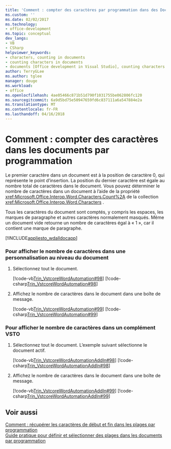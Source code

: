 ```yaml
---
title: 'Comment : compter des caractères par programmation dans des Documents | Documents Microsoft'
ms.custom: ''
ms.date: 02/02/2017
ms.technology:
- office-development
ms.topic: conceptual
dev_langs:
- VB
- CSharp
helpviewer_keywords:
- characters, counting in documents
- counting characters in documents
- documents [Office development in Visual Studio], counting characters
author: TerryGLee
ms.author: tglee
manager: douge
ms.workload:
- office
ms.openlocfilehash: 4ae05466c871b51d790f1031755be062806fc120
ms.sourcegitcommit: 6a9d5bd75e50947659fd6c837111a6a547884e2a
ms.translationtype: MT
ms.contentlocale: fr-FR
ms.lasthandoff: 04/16/2018
---
```

# <a name="how-to-programmatically-count-characters-in-documents"></a>Comment : compter des caractères dans les documents par programmation
  Le premier caractère dans un document est à la position de caractère 0, qui représente le point d’insertion. La position du dernier caractère est égale au nombre total de caractères dans le document. Vous pouvez déterminer le nombre de caractères dans un document à l’aide de la propriété <xref:Microsoft.Office.Interop.Word.Characters.Count%2A> de la collection <xref:Microsoft.Office.Interop.Word.Characters> .  
  
 Tous les caractères du document sont comptés, y compris les espaces, les marques de paragraphe et autres caractères normalement masqués. Même un document vide retourne un nombre de caractères égal à « 1 », car il contient une marque de paragraphe.  
  
 [!INCLUDE[appliesto_wdalldocapp](../vsto/includes/appliesto-wdalldocapp-md.md)]  
  
### <a name="to-display-the-number-of-characters-in-a-document-level-customization"></a>Pour afficher le nombre de caractères dans une personnalisation au niveau du document  
  
1.  Sélectionnez tout le document.  
  
     [!code-vb[Trin_VstcoreWordAutomation#98](../vsto/codesnippet/VisualBasic/Trin_VstcoreWordAutomationVB/ThisDocument.vb#98)]
     [!code-csharp[Trin_VstcoreWordAutomation#98](../vsto/codesnippet/CSharp/Trin_VstcoreWordAutomationCS/ThisDocument.cs#98)]  
  
2.  Affichez le nombre de caractères dans le document dans une boîte de message.  
  
     [!code-vb[Trin_VstcoreWordAutomation#99](../vsto/codesnippet/VisualBasic/Trin_VstcoreWordAutomationVB/ThisDocument.vb#99)]
     [!code-csharp[Trin_VstcoreWordAutomation#99](../vsto/codesnippet/CSharp/Trin_VstcoreWordAutomationCS/ThisDocument.cs#99)]  
  
### <a name="to-display-the-number-of-characters-in-an-vsto-add-in"></a>Pour afficher le nombre de caractères dans un complément VSTO  
  
1.  Sélectionnez tout le document. L’exemple suivant sélectionne le document actif.  
  
     [!code-vb[Trin_VstcoreWordAutomationAddIn#98](../vsto/codesnippet/VisualBasic/Trin_VstcoreWordAutomationAddIn/ThisAddIn.vb#98)]
     [!code-csharp[Trin_VstcoreWordAutomationAddIn#98](../vsto/codesnippet/CSharp/Trin_VstcoreWordAutomationAddIn/ThisAddIn.cs#98)]  
  
2.  Affichez le nombre de caractères dans le document dans une boîte de message.  
  
     [!code-vb[Trin_VstcoreWordAutomationAddIn#99](../vsto/codesnippet/VisualBasic/Trin_VstcoreWordAutomationAddIn/ThisAddIn.vb#99)]
     [!code-csharp[Trin_VstcoreWordAutomationAddIn#99](../vsto/codesnippet/CSharp/Trin_VstcoreWordAutomationAddIn/ThisAddIn.cs#99)]  
  
## <a name="see-also"></a>Voir aussi  
 [Comment : récupérer les caractères de début et fin dans les plages par programmation](../vsto/how-to-programmatically-retrieve-start-and-end-characters-in-ranges.md)   
 [Guide pratique pour définir et sélectionner des plages dans les documents par programmation](../vsto/how-to-programmatically-define-and-select-ranges-in-documents.md)  
  
  